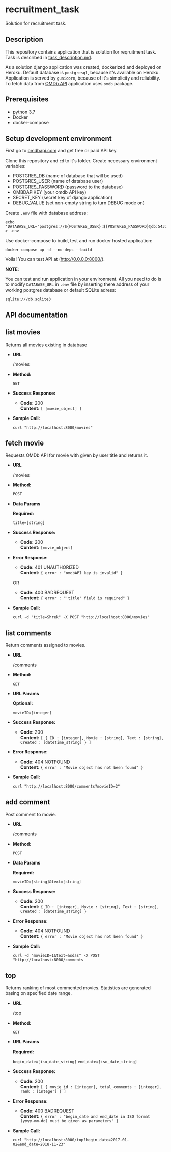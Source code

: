 # recruitment_task
Solution for recruitment task.


## Description

This repository contains application that is solution for reqruitment task.
Task is described in [task_description.md](https://github.com/Norbiox/recruitment_task/blob/master/task_description.md).

As a solution django application was created, dockerized and deployed on Heroku.
Default database is `postgresql`, because it's available on Heroku.
Application is served by `gunicorn`, because of it's simplicity and reliability.
To fetch data from [OMDb API](http://www.omdbapi.com/) application uses `omdb` package.


## Prerequisites

* python 3.7
* Docker
* docker-compose


## Setup development environment

First go to [omdbapi.com](http://www.omdbapi.com/apikey.aspx) and get free or paid API key.

Clone this repository and `cd` to it's folder. Create necessary environment variables:

* POSTGRES_DB (name of database that will be used)
* POSTGRES_USER (name of database user)
* POSTGRES_PASSWORD (password to the database)
* OMBDAPIKEY (your omdb API key)
* SECRET_KEY (secret key of django application)
* DEBUG_VALUE (set non-empty string to turn DEBUG mode on)

Create `.env` file with database address:

    echo 'DATABASE_URL="postgres://${POSTGRES_USER}:${POSTGRES_PASSWORD}@db:5432/${POSTGRES_DB}"' > .env

Use docker-compose to build, test and run docker hosted application:

    docker-compose up -d --no-deps --build

Voila! You can test API at (http://0.0.0.0:8000/).


**NOTE**:

You can test and run application in your environment. All you need to do is to modify
`DATABASE_URL` in `.env` file by inserting there address of your working postgres database or default SQLite adress:

    sqlite:///db.sqlite3


## API documentation

**list movies**
----
  Returns all movies existing in database

* **URL**

  /movies

* **Method:**

  `GET`

* **Success Response:**

  * **Code:** 200 <br />
    **Content:** `[ [movie_object] ]`
 
* **Sample Call:**

  `curl "http://localhost:8000/movies"`


**fetch movie**
----
  Requests OMDb API for movie with given by user title and returns it.

* **URL**

  /movies

* **Method:**

  `POST`

* **Data Params**

    **Required:**

    `title=[string]`

* **Success Response:**

  * **Code:** 200 <br />
    **Content:** `[movie_object]`
 
* **Error Response:**

  * **Code:** 401 UNAUTHORIZED <br />
    **Content:** `{ error : "omdbAPI key is invalid" }`

  OR

  * **Code:** 400 BADREQUEST <br />
    **Content:** `{ error : "'title' field is required" }`

* **Sample Call:**

  `curl -d "title=Shrek" -X POST "http://localhost:8000/movies"`


**list comments**
----
  Return comments assigned to movies.

* **URL**

  /comments

* **Method:**

  `GET`

*  **URL Params**

   **Optional:**
 
   `movieID=[integer]`

* **Success Response:**

  * **Code:** 200 <br />
    **Content:** `[ {
        ID : [integer],
        Movie : [string],
        Text : [string],
        Created : [datetime_string]
    } ]`
 
* **Error Response:**

  * **Code:** 404 NOTFOUND <br />
    **Content:** `{ error : "Movie object has not been found" }`

* **Sample Call:**

  `curl "http://localhost:8000/comments?movieID=2"`


**add comment**
----
  Post comment to movie.

* **URL**

  /comments

* **Method:**

  `POST`

* **Data Params**

    **Required:**

    `movieID=[string]&text=[string]`

* **Success Response:**

  * **Code:** 200 <br />
    **Content:** `{
        ID : [integer],
        Movie : [string],
        Text : [string],
        Created : [datetime_string]
    }`
 
* **Error Response:**

  * **Code:** 404 NOTFOUND <br />
    **Content:** `{ error : "Movie object has not been found" }`

* **Sample Call:**

  `curl -d "movieID=1&text=asdas" -X POST "http://localhost:8000/comments`


**top**
----
  Returns ranking of most commented movies.
  Statistics are generated basing on specified date range.

* **URL**

  /top

* **Method:**

  `GET`

*  **URL Params**

   **Required:**
 
   `begin_date=[iso_date_string]`
   `end_date=[iso_date_string]`


* **Success Response:**

  * **Code:** 200 <br />
    **Content:** `[ {
        movie_id : [integer],
        total_comments : [integer],
        rank : [integer]
    } ]`

* **Error Response:**

  * **Code:** 400 BADREQUEST <br />
    **Content:** `{ error : "begin_date and end_date in ISO format (yyyy-mm-dd) must be given as parameters" }`
 
* **Sample Call:**

  `curl "http://localhost:8000/top?begin_date=2017-01-02&end_date=2018-11-23"`
